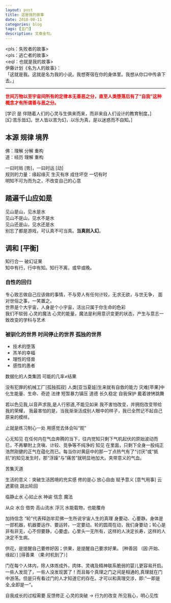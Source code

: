 ```yaml
---
layout: post
title: 这是我的故事
date: 2018-08-11
categories: blog
tags: [玄门]
description: 文章金句。
---
```


<pls：失败者的故事><br>
<pls：逃亡者的故事><br>
<eql：也就是我的故事><br>
伊藤计划《名为人的故事》：<br>
「这就是我。这就是名为我的小说。我想寄宿在你的身体里。我想从你口中传承下去。」

----

<font color="#FF0000"><b>世间万物以至宇宙间所有的定律本无善恶之分，直至人类堕落后有了“自我”这种概念才有所谓善与恶之分。</b></font>


[学识 是 伴随着人们的心灵与生俱来而来，而非来自人们设计的教育制度。]<br>
[幻:苦乐皆幻。世人皆以苦为幻，以乐为真，是以迷惑而不自知。]<br>


## 本源 规律 境界
佛：理解 分解 重构 <br>
道：经历 理解 重构 


一曰时局 [势]，一曰时运 [动]<br>
规则的力量：缘起缘灭 生灭有序 成住坏空 一切有时<br>
明知不可为而为之，不改变自己的心意


## 踏遍千山应如是
见山是山，见水是水<br>
见山不是山，见水不是水<br>
见山还是山，见水还是水<br>
别忘了都是游戏，可认真不可当真。**当真则入幻**。


## 调和 [平衡]
知行合一 破幻证果<br>
知中有行，行中有知。知行不离，或早或晚。


### 自性的回归
专心致志做自己应该做的事情，不与旁人有任何计较，无求无欲，与世无争， 面对世俗之事，一笑置之。<br>
世界是个大宇宙，人身是个小宇宙，活出只属于你生命的色彩<br>
我们不软弱 心灵的魔法 心灵的能量，魔法是利用意识变更的状态，产生与意志一致改变的学科与艺术 


### 被驯化的世界 时间停止的世界 孤独的世界 
- 技术的堕落 
- 羔羊的幸福
- 理性的怪兽 
- 感性的愚者




数据化的人类集团
可能的几率≠结果


没有犯罪的机械工厂[孤独孤寂]
人类[亚当夏娃]生来就有自救的能力
灾难[苹果]中化生能量、生命、奇迹
法律 短暂暴力镇压
道德 长久稳定
自我保护 戴着镣铐跳舞

若以色见我,以音声求我,是人行邪道,不能见如来
我不害怕改变，并拥抱改变带给我的荣耀，
我最害怕的是，当我渐渐活成别人眼中的样子，我已全然记不起自己原来的模样。


止就是练习制心一处
用感觉去体会叫“观”


心无知见
在任何内在气血奔腾的当下，往内觉知只剩下气机起伏的原始波动而已，不再攀附上贪嗔、计较、竞争等不纯净的 知见 在里面，只剩下全身一股纯正浩然刚健的正气在蕴化而已。每当你对黄庭中的那一丁点热气有了“讨厌”或“抵抗”的知见发生时，那“浮躁”与“痛苦”就明显地加大。夹带意义的气血。




苦集灭道

生活的意义：突破生活困境的充实感
修的是心 放心自由
赋予意义 [意气用事]
云遮雾绕
跳出轮回




临静止水
心如止水 神谕 信念 魔法

从众 水合
借势 高山流水
浮沉 水能载物，也能覆舟


加持信念
“轮”代表释迦牟尼佛一生所说宇宙人生的真理
身要动、心要静。身体是一部机器，机器要运作、要运转，一定要动。轮的圆周在动，我们身要动；轮心是非有非无，心不但要静，心要虚。心里头一无所有，这样的人决定长寿，这样的人决定不生病。

供花，是提醒自己要修好因；供果，是提醒自己要求好果。
[种善因 （因:开始、缘起）]
[得善果 （果:时机到了）]


门在每个人体内，除人体炼成外，肉体、灵魂及精神联系脆弱的婴儿更容易开启。一些人发现了，一些人没发现罢了！而且每个真理之门之间是相通的,真理就在门中游荡。但是只有看过门的人才知道它的存在。才可以和真理交涉，即:”一即是全,全即是一”。


自我成长的过程需要 反馈修正
心灵的突破 → 行为的改变
所见我心，明心见性








